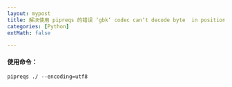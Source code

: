 ```yaml
---
layout: mypost
title: 解决使用 pipreqs 的错误 ‘gbk‘ codec can‘t decode byte  in position  illegal multibyte sequence
categories: [Python]
extMath: false

---
```


#### 使用命令：

```
pipreqs ./ --encoding=utf8
```



<div class="wildfire_thread">
<script src="https://utteranc.es/client.js"
        repo="hitptep/hitptep.github.io"
        issue-term="pathname"
        theme="photon-dark"
        crossorigin="anonymous"
        async>
</script>
</div>




